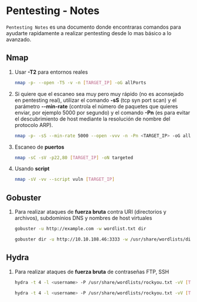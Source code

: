 # Pentesting - Notes

`Pentesting Notes` es una documento donde encontraras comandos para ayudarte rapidamente a realizar pentesting desde lo mas básico a lo avanzado.

## Nmap

1. Usar **-T2** para entornos reales

   ```bash
   nmap -p- --open -T5 -v -n [TARGET_IP] -oG allPorts
   ```

2. Si quiere que el escaneo sea muy pero muy rápido (no es aconsejado en pentesting real), utilizar el comando **-sS** (tcp syn port scan) y el parámetro **--min-rate** (controla el número de paquetes que quieres enviar, por ejemplo 5000 por segundo) y el comando **-Pn** (es para evitar el descubrimiento de host mediante la resolución de nombre del protocolo ARP). 

   ```bash
   nmap -p- -sS --min-rate 5000 --open -vvv -n -Pn <TARGET_IP> -oG allPorts
   ```

3. Escaneo de **puertos**

   ```bash
   nmap -sC -sV -p22,80 [TARGET_IP] -oN targeted
   ```

4. Usando **script**

   ```bash
   nmap -sV -vv --script vuln [TARGET_IP]
   ```

## Gobuster

1. Para realizar ataques de **fuerza bruta** contra URI (directorios y archivos), subdominios DNS y nombres de host virtuales

   ```bash
   gobuster -u http://example.com -w wordlist.txt dir
   ```
   ```bash
   gobuster dir -u http://10.10.108.46:3333 -w /usr/share/wordlists/dirbuster/directory-list-1.0.txt
   ```

## Hydra

1. Para realizar ataques de **fuerza bruta** de contraseñas FTP, SSH

   ```bash
   hydra -t 4 -l <username> -P /usr/share/wordlists/rockyou.txt -vV [TARGET_IP] ftp
   ```
   ```bash
   hydra -t 4 -l <username> -P /usr/share/wordlists/rockyou.txt -vV [TARGET_IP] ssh
   ```
